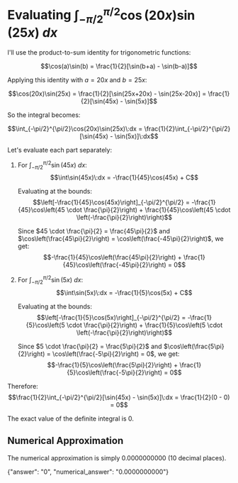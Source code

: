# Evaluating $\int_{-\pi/2}^{\pi/2}\cos(20x)\sin(25x)\:dx$

I'll use the product-to-sum identity for trigonometric functions:

$$\cos(a)\sin(b) = \frac{1}{2}[\sin(b+a) - \sin(b-a)]$$

Applying this identity with $a = 20x$ and $b = 25x$:

$$\cos(20x)\sin(25x) = \frac{1}{2}[\sin(25x+20x) - \sin(25x-20x)] = \frac{1}{2}[\sin(45x) - \sin(5x)]$$

So the integral becomes:

$$\int_{-\pi/2}^{\pi/2}\cos(20x)\sin(25x)\:dx = \frac{1}{2}\int_{-\pi/2}^{\pi/2}[\sin(45x) - \sin(5x)]\:dx$$

Let's evaluate each part separately:

1. For $\int_{-\pi/2}^{\pi/2}\sin(45x)\:dx$:
   $$\int\sin(45x)\:dx = -\frac{1}{45}\cos(45x) + C$$
   
   Evaluating at the bounds:
   $$\left[-\frac{1}{45}\cos(45x)\right]_{-\pi/2}^{\pi/2} = -\frac{1}{45}\cos\left(45 \cdot \frac{\pi}{2}\right) + \frac{1}{45}\cos\left(45 \cdot \left(-\frac{\pi}{2}\right)\right)$$
   
   Since $45 \cdot \frac{\pi}{2} = \frac{45\pi}{2}$ and $\cos\left(\frac{45\pi}{2}\right) = \cos\left(\frac{-45\pi}{2}\right)$, we get:
   $$-\frac{1}{45}\cos\left(\frac{45\pi}{2}\right) + \frac{1}{45}\cos\left(\frac{-45\pi}{2}\right) = 0$$

2. For $\int_{-\pi/2}^{\pi/2}\sin(5x)\:dx$:
   $$\int\sin(5x)\:dx = -\frac{1}{5}\cos(5x) + C$$
   
   Evaluating at the bounds:
   $$\left[-\frac{1}{5}\cos(5x)\right]_{-\pi/2}^{\pi/2} = -\frac{1}{5}\cos\left(5 \cdot \frac{\pi}{2}\right) + \frac{1}{5}\cos\left(5 \cdot \left(-\frac{\pi}{2}\right)\right)$$
   
   Since $5 \cdot \frac{\pi}{2} = \frac{5\pi}{2}$ and $\cos\left(\frac{5\pi}{2}\right) = \cos\left(\frac{-5\pi}{2}\right) = 0$, we get:
   $$-\frac{1}{5}\cos\left(\frac{5\pi}{2}\right) + \frac{1}{5}\cos\left(\frac{-5\pi}{2}\right) = 0$$

Therefore:
$$\frac{1}{2}\int_{-\pi/2}^{\pi/2}[\sin(45x) - \sin(5x)]\:dx = \frac{1}{2}(0 - 0) = 0$$

The exact value of the definite integral is 0.

## Numerical Approximation
The numerical approximation is simply 0.0000000000 (10 decimal places).

{"answer": "0", "numerical_answer": "0.0000000000"}